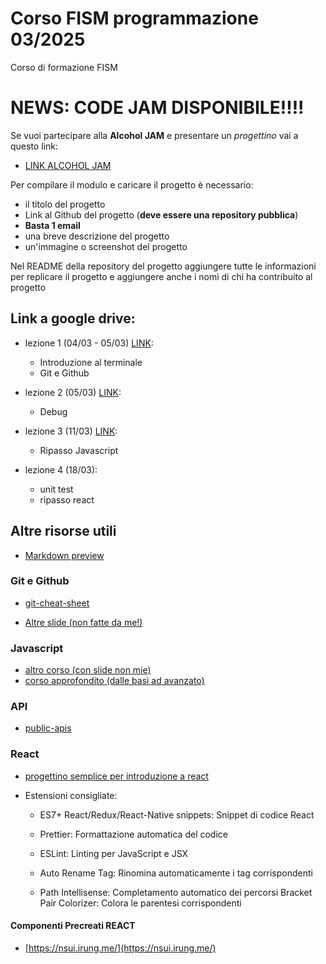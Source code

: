 # Corso FISM programmazione 03/2025
Corso di formazione FISM

# NEWS: CODE JAM DISPONIBILE!!!!

Se vuoi partecipare alla **Alcohol JAM** e presentare un _progettino_ vai a questo link:

- [LINK ALCOHOL JAM](https://alcohol-jam-2025.duccio.page/index.html)

Per compilare il modulo e caricare il progetto è necessario:

- il titolo del progetto
- Link al Github del progetto (**deve essere una repository pubblica**)
- **Basta 1 email**
- una breve descrizione del progetto
- un'immagine o screenshot del progetto

Nel README della repository del progetto aggiungere tutte le informazioni per replicare il progetto e aggiungere anche i nomi di chi ha contribuito al progetto



## Link a google drive:

- lezione 1 (04/03 - 05/03) [LINK](https://drive.google.com/drive/folders/1lGJ97YOFWmsuM-1GzQKTq-imcdS7WzVq?usp=sharing):
    - Introduzione al terminale
    - Git e Github 
 

- lezione 2 (05/03) [LINK](https://drive.google.com/drive/folders/1Kx6jLId2YpHnVyflokmBEfTAsWh4xC10?usp=sharing):
    - Debug

- lezione 3 (11/03) [LINK](https://drive.google.com/drive/folders/15pqlxttW4v0XPvp5M8AIxNlm2R_Elb_M?usp=sharing):
    - Ripasso Javascript

- lezione 4 (18/03):
    - unit test
    - ripasso react



## Altre risorse utili
- [Markdown preview](https://marketplace.visualstudio.com/items?itemName=bierner.github-markdown-preview)

### Git e Github
- [git-cheat-sheet](https://education.github.com/git-cheat-sheet-education.pdf)

- [Altre slide (non fatte da me!)](https://people.cs.dm.unipi.it/limco/2021-22/slides/04-GitHub.pdf)

### Javascript
- [altro corso (con slide non mie)](https://security.polito.it/~lioy/01nbe/js.pdf)
- [corso approfondito (dalle basi ad avanzato)](https://it.javascript.info/)

### API
- [public-apis](https://github.com/public-apis/public-apis)


### React
- [progettino semplice per introduzione a react](https://github.com/adrianhajdin/react-movies)

- Estensioni consigliate:

    - ES7+ React/Redux/React-Native snippets: Snippet di codice React

    - Prettier: Formattazione automatica del codice

    - ESLint: Linting per JavaScript e JSX

    - Auto Rename Tag: Rinomina automaticamente i tag corrispondenti

    - Path Intellisense: Completamento automatico dei percorsi
    Bracket Pair Colorizer: Colora le parentesi corrispondenti

#### Componenti Precreati REACT
- [https://nsui.irung.me/](https://nsui.irung.me/)